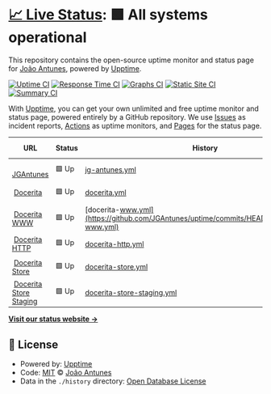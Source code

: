# [📈 Live Status](https://JGAntunes.github.io/uptime): <!--live status--> **🟩 All systems operational**

This repository contains the open-source uptime monitor and status page for [João Antunes](jgantunes.com), powered by [Upptime](https://github.com/upptime/upptime).

[![Uptime CI](https://github.com/koj-co/upptime/workflows/Uptime%20CI/badge.svg)](https://github.com/koj-co/upptime/actions?query=workflow%3A%22Uptime+CI%22)
[![Response Time CI](https://github.com/koj-co/upptime/workflows/Response%20Time%20CI/badge.svg)](https://github.com/koj-co/upptime/actions?query=workflow%3A%22Response+Time+CI%22)
[![Graphs CI](https://github.com/koj-co/upptime/workflows/Graphs%20CI/badge.svg)](https://github.com/koj-co/upptime/actions?query=workflow%3A%22Graphs+CI%22)
[![Static Site CI](https://github.com/koj-co/upptime/workflows/Static%20Site%20CI/badge.svg)](https://github.com/koj-co/upptime/actions?query=workflow%3A%22Static+Site+CI%22)
[![Summary CI](https://github.com/koj-co/upptime/workflows/Summary%20CI/badge.svg)](https://github.com/koj-co/upptime/actions?query=workflow%3A%22Summary+CI%22)

With [Upptime](https://upptime.js.org), you can get your own unlimited and free uptime monitor and status page, powered entirely by a GitHub repository. We use [Issues](https://github.com/JGAntunes/uptime/issues) as incident reports, [Actions](https://github.com/JGAntunes/uptime/actions) as uptime monitors, and [Pages](https://JGAntunes.github.io/uptime) for the status page.

<!--start: status pages-->
<!-- This summary is generated by Upptime (https://github.com/upptime/upptime) -->
<!-- Do not edit this manually, your changes will be overwritten -->
<!-- prettier-ignore -->
| URL | Status | History | Response Time | Uptime |
| --- | ------ | ------- | ------------- | ------ |
| <img alt="" src="https://favicons.githubusercontent.com/jgantunes.com" height="13"> [JGAntunes](https://jgantunes.com) | 🟩 Up | [jg-antunes.yml](https://github.com/JGAntunes/uptime/commits/HEAD/history/jg-antunes.yml) | <details><summary><img alt="Response time graph" src="./graphs/jg-antunes/response-time-week.png" height="20"> 106ms</summary><br><a href="https://JGAntunes.github.io/uptime/history/jg-antunes"><img alt="Response time 137" src="https://img.shields.io/endpoint?url=https%3A%2F%2Fraw.githubusercontent.com%2FJGAntunes%2Fuptime%2FHEAD%2Fapi%2Fjg-antunes%2Fresponse-time.json"></a><br><a href="https://JGAntunes.github.io/uptime/history/jg-antunes"><img alt="24-hour response time 75" src="https://img.shields.io/endpoint?url=https%3A%2F%2Fraw.githubusercontent.com%2FJGAntunes%2Fuptime%2FHEAD%2Fapi%2Fjg-antunes%2Fresponse-time-day.json"></a><br><a href="https://JGAntunes.github.io/uptime/history/jg-antunes"><img alt="7-day response time 106" src="https://img.shields.io/endpoint?url=https%3A%2F%2Fraw.githubusercontent.com%2FJGAntunes%2Fuptime%2FHEAD%2Fapi%2Fjg-antunes%2Fresponse-time-week.json"></a><br><a href="https://JGAntunes.github.io/uptime/history/jg-antunes"><img alt="30-day response time 119" src="https://img.shields.io/endpoint?url=https%3A%2F%2Fraw.githubusercontent.com%2FJGAntunes%2Fuptime%2FHEAD%2Fapi%2Fjg-antunes%2Fresponse-time-month.json"></a><br><a href="https://JGAntunes.github.io/uptime/history/jg-antunes"><img alt="1-year response time 137" src="https://img.shields.io/endpoint?url=https%3A%2F%2Fraw.githubusercontent.com%2FJGAntunes%2Fuptime%2FHEAD%2Fapi%2Fjg-antunes%2Fresponse-time-year.json"></a></details> | <details><summary><a href="https://JGAntunes.github.io/uptime/history/jg-antunes">100.00%</a></summary><a href="https://JGAntunes.github.io/uptime/history/jg-antunes"><img alt="All-time uptime 100.00%" src="https://img.shields.io/endpoint?url=https%3A%2F%2Fraw.githubusercontent.com%2FJGAntunes%2Fuptime%2FHEAD%2Fapi%2Fjg-antunes%2Fuptime.json"></a><br><a href="https://JGAntunes.github.io/uptime/history/jg-antunes"><img alt="24-hour uptime 100.00%" src="https://img.shields.io/endpoint?url=https%3A%2F%2Fraw.githubusercontent.com%2FJGAntunes%2Fuptime%2FHEAD%2Fapi%2Fjg-antunes%2Fuptime-day.json"></a><br><a href="https://JGAntunes.github.io/uptime/history/jg-antunes"><img alt="7-day uptime 100.00%" src="https://img.shields.io/endpoint?url=https%3A%2F%2Fraw.githubusercontent.com%2FJGAntunes%2Fuptime%2FHEAD%2Fapi%2Fjg-antunes%2Fuptime-week.json"></a><br><a href="https://JGAntunes.github.io/uptime/history/jg-antunes"><img alt="30-day uptime 100.00%" src="https://img.shields.io/endpoint?url=https%3A%2F%2Fraw.githubusercontent.com%2FJGAntunes%2Fuptime%2FHEAD%2Fapi%2Fjg-antunes%2Fuptime-month.json"></a><br><a href="https://JGAntunes.github.io/uptime/history/jg-antunes"><img alt="1-year uptime 100.00%" src="https://img.shields.io/endpoint?url=https%3A%2F%2Fraw.githubusercontent.com%2FJGAntunes%2Fuptime%2FHEAD%2Fapi%2Fjg-antunes%2Fuptime-year.json"></a></details>
| <img alt="" src="https://favicons.githubusercontent.com/docerita.com" height="13"> [Docerita](https://docerita.com) | 🟩 Up | [docerita.yml](https://github.com/JGAntunes/uptime/commits/HEAD/history/docerita.yml) | <details><summary><img alt="Response time graph" src="./graphs/docerita/response-time-week.png" height="20"> 645ms</summary><br><a href="https://JGAntunes.github.io/uptime/history/docerita"><img alt="Response time 774" src="https://img.shields.io/endpoint?url=https%3A%2F%2Fraw.githubusercontent.com%2FJGAntunes%2Fuptime%2FHEAD%2Fapi%2Fdocerita%2Fresponse-time.json"></a><br><a href="https://JGAntunes.github.io/uptime/history/docerita"><img alt="24-hour response time 559" src="https://img.shields.io/endpoint?url=https%3A%2F%2Fraw.githubusercontent.com%2FJGAntunes%2Fuptime%2FHEAD%2Fapi%2Fdocerita%2Fresponse-time-day.json"></a><br><a href="https://JGAntunes.github.io/uptime/history/docerita"><img alt="7-day response time 645" src="https://img.shields.io/endpoint?url=https%3A%2F%2Fraw.githubusercontent.com%2FJGAntunes%2Fuptime%2FHEAD%2Fapi%2Fdocerita%2Fresponse-time-week.json"></a><br><a href="https://JGAntunes.github.io/uptime/history/docerita"><img alt="30-day response time 743" src="https://img.shields.io/endpoint?url=https%3A%2F%2Fraw.githubusercontent.com%2FJGAntunes%2Fuptime%2FHEAD%2Fapi%2Fdocerita%2Fresponse-time-month.json"></a><br><a href="https://JGAntunes.github.io/uptime/history/docerita"><img alt="1-year response time 759" src="https://img.shields.io/endpoint?url=https%3A%2F%2Fraw.githubusercontent.com%2FJGAntunes%2Fuptime%2FHEAD%2Fapi%2Fdocerita%2Fresponse-time-year.json"></a></details> | <details><summary><a href="https://JGAntunes.github.io/uptime/history/docerita">100.00%</a></summary><a href="https://JGAntunes.github.io/uptime/history/docerita"><img alt="All-time uptime 100.00%" src="https://img.shields.io/endpoint?url=https%3A%2F%2Fraw.githubusercontent.com%2FJGAntunes%2Fuptime%2FHEAD%2Fapi%2Fdocerita%2Fuptime.json"></a><br><a href="https://JGAntunes.github.io/uptime/history/docerita"><img alt="24-hour uptime 100.00%" src="https://img.shields.io/endpoint?url=https%3A%2F%2Fraw.githubusercontent.com%2FJGAntunes%2Fuptime%2FHEAD%2Fapi%2Fdocerita%2Fuptime-day.json"></a><br><a href="https://JGAntunes.github.io/uptime/history/docerita"><img alt="7-day uptime 100.00%" src="https://img.shields.io/endpoint?url=https%3A%2F%2Fraw.githubusercontent.com%2FJGAntunes%2Fuptime%2FHEAD%2Fapi%2Fdocerita%2Fuptime-week.json"></a><br><a href="https://JGAntunes.github.io/uptime/history/docerita"><img alt="30-day uptime 100.00%" src="https://img.shields.io/endpoint?url=https%3A%2F%2Fraw.githubusercontent.com%2FJGAntunes%2Fuptime%2FHEAD%2Fapi%2Fdocerita%2Fuptime-month.json"></a><br><a href="https://JGAntunes.github.io/uptime/history/docerita"><img alt="1-year uptime 100.00%" src="https://img.shields.io/endpoint?url=https%3A%2F%2Fraw.githubusercontent.com%2FJGAntunes%2Fuptime%2FHEAD%2Fapi%2Fdocerita%2Fuptime-year.json"></a></details>
| <img alt="" src="https://favicons.githubusercontent.com/www.docerita.com" height="13"> [Docerita WWW](https://www.docerita.com) | 🟩 Up | [docerita-www.yml](https://github.com/JGAntunes/uptime/commits/HEAD/history/docerita-www.yml) | <details><summary><img alt="Response time graph" src="./graphs/docerita-www/response-time-week.png" height="20"> 773ms</summary><br><a href="https://JGAntunes.github.io/uptime/history/docerita-www"><img alt="Response time 902" src="https://img.shields.io/endpoint?url=https%3A%2F%2Fraw.githubusercontent.com%2FJGAntunes%2Fuptime%2FHEAD%2Fapi%2Fdocerita-www%2Fresponse-time.json"></a><br><a href="https://JGAntunes.github.io/uptime/history/docerita-www"><img alt="24-hour response time 688" src="https://img.shields.io/endpoint?url=https%3A%2F%2Fraw.githubusercontent.com%2FJGAntunes%2Fuptime%2FHEAD%2Fapi%2Fdocerita-www%2Fresponse-time-day.json"></a><br><a href="https://JGAntunes.github.io/uptime/history/docerita-www"><img alt="7-day response time 773" src="https://img.shields.io/endpoint?url=https%3A%2F%2Fraw.githubusercontent.com%2FJGAntunes%2Fuptime%2FHEAD%2Fapi%2Fdocerita-www%2Fresponse-time-week.json"></a><br><a href="https://JGAntunes.github.io/uptime/history/docerita-www"><img alt="30-day response time 868" src="https://img.shields.io/endpoint?url=https%3A%2F%2Fraw.githubusercontent.com%2FJGAntunes%2Fuptime%2FHEAD%2Fapi%2Fdocerita-www%2Fresponse-time-month.json"></a><br><a href="https://JGAntunes.github.io/uptime/history/docerita-www"><img alt="1-year response time 884" src="https://img.shields.io/endpoint?url=https%3A%2F%2Fraw.githubusercontent.com%2FJGAntunes%2Fuptime%2FHEAD%2Fapi%2Fdocerita-www%2Fresponse-time-year.json"></a></details> | <details><summary><a href="https://JGAntunes.github.io/uptime/history/docerita-www">100.00%</a></summary><a href="https://JGAntunes.github.io/uptime/history/docerita-www"><img alt="All-time uptime 100.00%" src="https://img.shields.io/endpoint?url=https%3A%2F%2Fraw.githubusercontent.com%2FJGAntunes%2Fuptime%2FHEAD%2Fapi%2Fdocerita-www%2Fuptime.json"></a><br><a href="https://JGAntunes.github.io/uptime/history/docerita-www"><img alt="24-hour uptime 100.00%" src="https://img.shields.io/endpoint?url=https%3A%2F%2Fraw.githubusercontent.com%2FJGAntunes%2Fuptime%2FHEAD%2Fapi%2Fdocerita-www%2Fuptime-day.json"></a><br><a href="https://JGAntunes.github.io/uptime/history/docerita-www"><img alt="7-day uptime 100.00%" src="https://img.shields.io/endpoint?url=https%3A%2F%2Fraw.githubusercontent.com%2FJGAntunes%2Fuptime%2FHEAD%2Fapi%2Fdocerita-www%2Fuptime-week.json"></a><br><a href="https://JGAntunes.github.io/uptime/history/docerita-www"><img alt="30-day uptime 100.00%" src="https://img.shields.io/endpoint?url=https%3A%2F%2Fraw.githubusercontent.com%2FJGAntunes%2Fuptime%2FHEAD%2Fapi%2Fdocerita-www%2Fuptime-month.json"></a><br><a href="https://JGAntunes.github.io/uptime/history/docerita-www"><img alt="1-year uptime 100.00%" src="https://img.shields.io/endpoint?url=https%3A%2F%2Fraw.githubusercontent.com%2FJGAntunes%2Fuptime%2FHEAD%2Fapi%2Fdocerita-www%2Fuptime-year.json"></a></details>
| <img alt="" src="https://favicons.githubusercontent.com/docerita.com" height="13"> [Docerita HTTP](http://docerita.com) | 🟩 Up | [docerita-http.yml](https://github.com/JGAntunes/uptime/commits/HEAD/history/docerita-http.yml) | <details><summary><img alt="Response time graph" src="./graphs/docerita-http/response-time-week.png" height="20"> 298ms</summary><br><a href="https://JGAntunes.github.io/uptime/history/docerita-http"><img alt="Response time 398" src="https://img.shields.io/endpoint?url=https%3A%2F%2Fraw.githubusercontent.com%2FJGAntunes%2Fuptime%2FHEAD%2Fapi%2Fdocerita-http%2Fresponse-time.json"></a><br><a href="https://JGAntunes.github.io/uptime/history/docerita-http"><img alt="24-hour response time 292" src="https://img.shields.io/endpoint?url=https%3A%2F%2Fraw.githubusercontent.com%2FJGAntunes%2Fuptime%2FHEAD%2Fapi%2Fdocerita-http%2Fresponse-time-day.json"></a><br><a href="https://JGAntunes.github.io/uptime/history/docerita-http"><img alt="7-day response time 298" src="https://img.shields.io/endpoint?url=https%3A%2F%2Fraw.githubusercontent.com%2FJGAntunes%2Fuptime%2FHEAD%2Fapi%2Fdocerita-http%2Fresponse-time-week.json"></a><br><a href="https://JGAntunes.github.io/uptime/history/docerita-http"><img alt="30-day response time 538" src="https://img.shields.io/endpoint?url=https%3A%2F%2Fraw.githubusercontent.com%2FJGAntunes%2Fuptime%2FHEAD%2Fapi%2Fdocerita-http%2Fresponse-time-month.json"></a><br><a href="https://JGAntunes.github.io/uptime/history/docerita-http"><img alt="1-year response time 366" src="https://img.shields.io/endpoint?url=https%3A%2F%2Fraw.githubusercontent.com%2FJGAntunes%2Fuptime%2FHEAD%2Fapi%2Fdocerita-http%2Fresponse-time-year.json"></a></details> | <details><summary><a href="https://JGAntunes.github.io/uptime/history/docerita-http">100.00%</a></summary><a href="https://JGAntunes.github.io/uptime/history/docerita-http"><img alt="All-time uptime 100.00%" src="https://img.shields.io/endpoint?url=https%3A%2F%2Fraw.githubusercontent.com%2FJGAntunes%2Fuptime%2FHEAD%2Fapi%2Fdocerita-http%2Fuptime.json"></a><br><a href="https://JGAntunes.github.io/uptime/history/docerita-http"><img alt="24-hour uptime 100.00%" src="https://img.shields.io/endpoint?url=https%3A%2F%2Fraw.githubusercontent.com%2FJGAntunes%2Fuptime%2FHEAD%2Fapi%2Fdocerita-http%2Fuptime-day.json"></a><br><a href="https://JGAntunes.github.io/uptime/history/docerita-http"><img alt="7-day uptime 100.00%" src="https://img.shields.io/endpoint?url=https%3A%2F%2Fraw.githubusercontent.com%2FJGAntunes%2Fuptime%2FHEAD%2Fapi%2Fdocerita-http%2Fuptime-week.json"></a><br><a href="https://JGAntunes.github.io/uptime/history/docerita-http"><img alt="30-day uptime 100.00%" src="https://img.shields.io/endpoint?url=https%3A%2F%2Fraw.githubusercontent.com%2FJGAntunes%2Fuptime%2FHEAD%2Fapi%2Fdocerita-http%2Fuptime-month.json"></a><br><a href="https://JGAntunes.github.io/uptime/history/docerita-http"><img alt="1-year uptime 100.00%" src="https://img.shields.io/endpoint?url=https%3A%2F%2Fraw.githubusercontent.com%2FJGAntunes%2Fuptime%2FHEAD%2Fapi%2Fdocerita-http%2Fuptime-year.json"></a></details>
| <img alt="" src="https://favicons.githubusercontent.com/store.docerita.com" height="13"> [Docerita Store](https://store.docerita.com/v1/status) | 🟩 Up | [docerita-store.yml](https://github.com/JGAntunes/uptime/commits/HEAD/history/docerita-store.yml) | <details><summary><img alt="Response time graph" src="./graphs/docerita-store/response-time-week.png" height="20"> 651ms</summary><br><a href="https://JGAntunes.github.io/uptime/history/docerita-store"><img alt="Response time 990" src="https://img.shields.io/endpoint?url=https%3A%2F%2Fraw.githubusercontent.com%2FJGAntunes%2Fuptime%2FHEAD%2Fapi%2Fdocerita-store%2Fresponse-time.json"></a><br><a href="https://JGAntunes.github.io/uptime/history/docerita-store"><img alt="24-hour response time 229" src="https://img.shields.io/endpoint?url=https%3A%2F%2Fraw.githubusercontent.com%2FJGAntunes%2Fuptime%2FHEAD%2Fapi%2Fdocerita-store%2Fresponse-time-day.json"></a><br><a href="https://JGAntunes.github.io/uptime/history/docerita-store"><img alt="7-day response time 651" src="https://img.shields.io/endpoint?url=https%3A%2F%2Fraw.githubusercontent.com%2FJGAntunes%2Fuptime%2FHEAD%2Fapi%2Fdocerita-store%2Fresponse-time-week.json"></a><br><a href="https://JGAntunes.github.io/uptime/history/docerita-store"><img alt="30-day response time 700" src="https://img.shields.io/endpoint?url=https%3A%2F%2Fraw.githubusercontent.com%2FJGAntunes%2Fuptime%2FHEAD%2Fapi%2Fdocerita-store%2Fresponse-time-month.json"></a><br><a href="https://JGAntunes.github.io/uptime/history/docerita-store"><img alt="1-year response time 993" src="https://img.shields.io/endpoint?url=https%3A%2F%2Fraw.githubusercontent.com%2FJGAntunes%2Fuptime%2FHEAD%2Fapi%2Fdocerita-store%2Fresponse-time-year.json"></a></details> | <details><summary><a href="https://JGAntunes.github.io/uptime/history/docerita-store">100.00%</a></summary><a href="https://JGAntunes.github.io/uptime/history/docerita-store"><img alt="All-time uptime 100.00%" src="https://img.shields.io/endpoint?url=https%3A%2F%2Fraw.githubusercontent.com%2FJGAntunes%2Fuptime%2FHEAD%2Fapi%2Fdocerita-store%2Fuptime.json"></a><br><a href="https://JGAntunes.github.io/uptime/history/docerita-store"><img alt="24-hour uptime 100.00%" src="https://img.shields.io/endpoint?url=https%3A%2F%2Fraw.githubusercontent.com%2FJGAntunes%2Fuptime%2FHEAD%2Fapi%2Fdocerita-store%2Fuptime-day.json"></a><br><a href="https://JGAntunes.github.io/uptime/history/docerita-store"><img alt="7-day uptime 100.00%" src="https://img.shields.io/endpoint?url=https%3A%2F%2Fraw.githubusercontent.com%2FJGAntunes%2Fuptime%2FHEAD%2Fapi%2Fdocerita-store%2Fuptime-week.json"></a><br><a href="https://JGAntunes.github.io/uptime/history/docerita-store"><img alt="30-day uptime 100.00%" src="https://img.shields.io/endpoint?url=https%3A%2F%2Fraw.githubusercontent.com%2FJGAntunes%2Fuptime%2FHEAD%2Fapi%2Fdocerita-store%2Fuptime-month.json"></a><br><a href="https://JGAntunes.github.io/uptime/history/docerita-store"><img alt="1-year uptime 100.00%" src="https://img.shields.io/endpoint?url=https%3A%2F%2Fraw.githubusercontent.com%2FJGAntunes%2Fuptime%2FHEAD%2Fapi%2Fdocerita-store%2Fuptime-year.json"></a></details>
| <img alt="" src="https://favicons.githubusercontent.com/store-stg.docerita.com" height="13"> [Docerita Store Staging](https://store-stg.docerita.com/v1/status) | 🟩 Up | [docerita-store-staging.yml](https://github.com/JGAntunes/uptime/commits/HEAD/history/docerita-store-staging.yml) | <details><summary><img alt="Response time graph" src="./graphs/docerita-store-staging/response-time-week.png" height="20"> 620ms</summary><br><a href="https://JGAntunes.github.io/uptime/history/docerita-store-staging"><img alt="Response time 1055" src="https://img.shields.io/endpoint?url=https%3A%2F%2Fraw.githubusercontent.com%2FJGAntunes%2Fuptime%2FHEAD%2Fapi%2Fdocerita-store-staging%2Fresponse-time.json"></a><br><a href="https://JGAntunes.github.io/uptime/history/docerita-store-staging"><img alt="24-hour response time 138" src="https://img.shields.io/endpoint?url=https%3A%2F%2Fraw.githubusercontent.com%2FJGAntunes%2Fuptime%2FHEAD%2Fapi%2Fdocerita-store-staging%2Fresponse-time-day.json"></a><br><a href="https://JGAntunes.github.io/uptime/history/docerita-store-staging"><img alt="7-day response time 620" src="https://img.shields.io/endpoint?url=https%3A%2F%2Fraw.githubusercontent.com%2FJGAntunes%2Fuptime%2FHEAD%2Fapi%2Fdocerita-store-staging%2Fresponse-time-week.json"></a><br><a href="https://JGAntunes.github.io/uptime/history/docerita-store-staging"><img alt="30-day response time 808" src="https://img.shields.io/endpoint?url=https%3A%2F%2Fraw.githubusercontent.com%2FJGAntunes%2Fuptime%2FHEAD%2Fapi%2Fdocerita-store-staging%2Fresponse-time-month.json"></a><br><a href="https://JGAntunes.github.io/uptime/history/docerita-store-staging"><img alt="1-year response time 1081" src="https://img.shields.io/endpoint?url=https%3A%2F%2Fraw.githubusercontent.com%2FJGAntunes%2Fuptime%2FHEAD%2Fapi%2Fdocerita-store-staging%2Fresponse-time-year.json"></a></details> | <details><summary><a href="https://JGAntunes.github.io/uptime/history/docerita-store-staging">100.00%</a></summary><a href="https://JGAntunes.github.io/uptime/history/docerita-store-staging"><img alt="All-time uptime 100.00%" src="https://img.shields.io/endpoint?url=https%3A%2F%2Fraw.githubusercontent.com%2FJGAntunes%2Fuptime%2FHEAD%2Fapi%2Fdocerita-store-staging%2Fuptime.json"></a><br><a href="https://JGAntunes.github.io/uptime/history/docerita-store-staging"><img alt="24-hour uptime 100.00%" src="https://img.shields.io/endpoint?url=https%3A%2F%2Fraw.githubusercontent.com%2FJGAntunes%2Fuptime%2FHEAD%2Fapi%2Fdocerita-store-staging%2Fuptime-day.json"></a><br><a href="https://JGAntunes.github.io/uptime/history/docerita-store-staging"><img alt="7-day uptime 100.00%" src="https://img.shields.io/endpoint?url=https%3A%2F%2Fraw.githubusercontent.com%2FJGAntunes%2Fuptime%2FHEAD%2Fapi%2Fdocerita-store-staging%2Fuptime-week.json"></a><br><a href="https://JGAntunes.github.io/uptime/history/docerita-store-staging"><img alt="30-day uptime 100.00%" src="https://img.shields.io/endpoint?url=https%3A%2F%2Fraw.githubusercontent.com%2FJGAntunes%2Fuptime%2FHEAD%2Fapi%2Fdocerita-store-staging%2Fuptime-month.json"></a><br><a href="https://JGAntunes.github.io/uptime/history/docerita-store-staging"><img alt="1-year uptime 100.00%" src="https://img.shields.io/endpoint?url=https%3A%2F%2Fraw.githubusercontent.com%2FJGAntunes%2Fuptime%2FHEAD%2Fapi%2Fdocerita-store-staging%2Fuptime-year.json"></a></details>

<!--end: status pages-->

[**Visit our status website →**](https://JGAntunes.github.io/uptime)

## 📄 License

- Powered by: [Upptime](https://github.com/upptime/upptime)
- Code: [MIT](./LICENSE) © [João Antunes](jgantunes.com)
- Data in the `./history` directory: [Open Database License](https://opendatacommons.org/licenses/odbl/1-0/)
